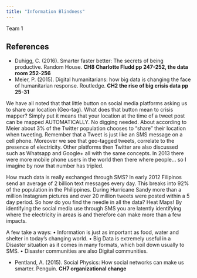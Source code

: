 ```yaml
---
title: "Information Blindness"
---
```


Team 1


## References

* Duhigg, C. (2016). Smarter faster better: The secrets of being productive. Random House. **CH8 Charlotte Fludd pp 247-252, the data room 252-256**  
* Meier, P. (2015). Digital humanitarians: how big data is changing the face of humanitarian response. Routledge. **CH2 the rise of big crisis data pp 25-31**  

We have all noted that that little button on social media platforms asking us to share our location (Geo-tag). What does that button mean to crisis mapper? Simply put it means that your location at the time of a tweet post can be mapped AUTOMATICALLY. No digging needed.  About according to Meier about 3% of the Twitter population chooses to “share” their location when tweeting. Remember that a Tweet is just like an SMS message on a cell phone. Moreover we see that geo-tagged tweets, correlate to the presence of electricity. Other platforms then Twitter are also discussed such as Whatsapp and Google+ all with the same concepts. In 2013 there were more mobile phone users in the world then there where people… so I imagine by now that number has tripled. 

How much data is really exchanged through SMS? In early 2012 Filipinos send an average of 2 billion text messages every day. This breaks into 92% of the population in the Philippines. During Hurricane Sandy more than a million Instagram pictures and over 20 million tweets were posted within a 5 day period. So how do you find the needle in all the data? Heat Maps! By identifying the social media use through SMS you are latently identifying where the electricity in areas is and therefore can make more than a few impacts.  

A few take a ways:
    •	Information is just as important as food, water and shelter in today’s changing world. 
    •	Big Data is extremely useful in a Disaster situation as it comes in many formats, which boil down usually to SMS. 
    •	Disaster communities are also Digital communities. 

* Pentland, A. (2015). Social Physics: How social networks can make us smarter. Penguin. **CH7 organizational change**  

